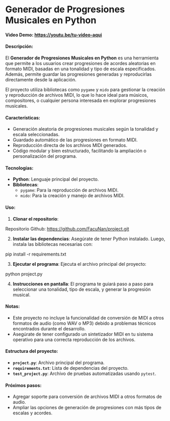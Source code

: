 # Generador de Progresiones Musicales en Python

#### Video Demo: https://youtu.be/tu-video-aqui

#### Descripción:
El **Generador de Progresiones Musicales en Python** es una herramienta que permite a los usuarios crear progresiones de acordes aleatorias en formato MIDI, basadas en una tonalidad y tipo de escala especificados. Además, permite guardar las progresiones generadas y reproducirlas directamente desde la aplicación.

El proyecto utiliza bibliotecas como `pygame` y `mido` para gestionar la creación y reproducción de archivos MIDI, lo que lo hace ideal para músicos, compositores, o cualquier persona interesada en explorar progresiones musicales.

#### Características:
- Generación aleatoria de progresiones musicales según la tonalidad y escala seleccionadas.
- Guardado automático de las progresiones en formato MIDI.
- Reproducción directa de los archivos MIDI generados.
- Código modular y bien estructurado, facilitando la ampliación o personalización del programa.

#### Tecnologías:
- **Python**: Lenguaje principal del proyecto.
- **Bibliotecas**:
  - `pygame`: Para la reproducción de archivos MIDI.
  - `mido`: Para la creación y manejo de archivos MIDI.

#### Uso:
1. **Clonar el repositorio**:

Repositorio Github: https://github.com/FacuNan/project.git

2. **Instalar las dependencias**:
Asegúrate de tener Python instalado. Luego, instala las bibliotecas necesarias con:

pip install -r requirements.txt


3. **Ejecutar el programa**:
Ejecuta el archivo principal del proyecto:

python project.py

4. **Instrucciones en pantalla**:
El programa te guiará paso a paso para seleccionar una tonalidad, tipo de escala, y generar la progresión musical.

#### Notas:
- Este proyecto no incluye la funcionalidad de conversión de MIDI a otros formatos de audio (como WAV o MP3) debido a problemas técnicos encontrados durante el desarrollo.
- Asegúrate de tener configurado un sintetizador MIDI en tu sistema operativo para una correcta reproducción de los archivos.

#### Estructura del proyecto:
- **`project.py`**: Archivo principal del programa.
- **`requirements.txt`**: Lista de dependencias del proyecto.
- **`test_project.py`**: Archivo de pruebas automatizadas usando `pytest`.

#### Próximos pasos:
- Agregar soporte para conversión de archivos MIDI a otros formatos de audio.
- Ampliar las opciones de generación de progresiones con más tipos de escalas y acordes.




